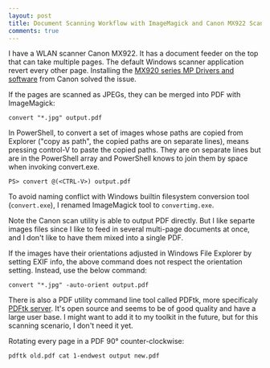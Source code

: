 ```yaml
---
layout: post
title: Document Scanning Workflow with ImageMagick and Canon MX922 Scanner
comments: true
---
```


I have a WLAN scanner Canon MX922. It has a document feeder on the top that can take multiple pages. The default Windows scanner application 
revert every other page. Installing the [MX920 series MP Drivers and software][driver] from Canon solved the issue.

If the pages are scanned as JPEGs, they can be merged into PDF with ImageMagick:

    convert "*.jpg" output.pdf

In PowerShell, to convert a set of images whose paths are copied from Explorer ("copy as path", the copied paths are on separate lines), <CTRL-V> means pressing control-V to paste the copied paths. They are on separate lines but are in the PowerShell array and PowerShell knows to join them by space when invoking convert.exe.

    PS> convert @(<CTRL-V>) output.pdf

To avoid naming conflict with Windows builtin filesystem conversion tool (`convert.exe`), I renamed ImageMagick tool to `convertimg.exe`.

Note the Canon scan utility is able to output PDF directly. But I like separte images files since I like to feed in several multi-page
documents at once, and I don't like to have them mixed into a single PDF.

If the images have their orientations adjusted in Windows File Explorer by setting EXIF info, the above command does not respect the 
orientation setting. Instead, use the below command:

    convert "*.jpg" -auto-orient output.pdf
    
There is also a PDF utility command line tool called PDFtk, more specificaly [PDFtk server][PDFtkServer]. It's open source and seems to be of good quality and have a large user base. I might want to add it to my toolkit in the future, but for this scanning scenario, I don't need it yet.

Rotating every page in a PDF 90° counter-clockwise:

    pdftk old.pdf cat 1-endwest output new.pdf


[driver]: https://www.usa.canon.com/internet/portal/us/home/support/details/printers/inkjet-multifunction/mx-series-inkjet/mx922
[PDFtkServer]: https://www.pdflabs.com/tools/pdftk-server/
